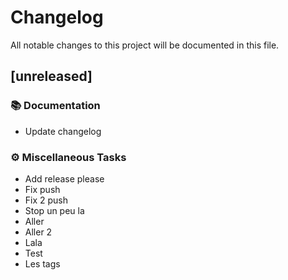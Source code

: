 # Changelog

All notable changes to this project will be documented in this file.

## [unreleased]

### 📚 Documentation

- Update changelog

### ⚙️ Miscellaneous Tasks

- Add release please
- Fix push
- Fix 2 push
- Stop un peu la
- Aller
- Aller 2
- Lala
- Test
- Les tags


